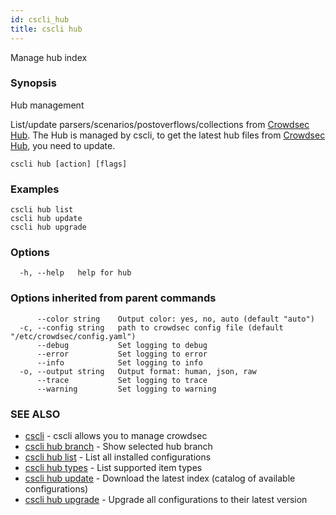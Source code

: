 ```yaml
---
id: cscli_hub
title: cscli hub
---
```

Manage hub index

### Synopsis

Hub management

List/update parsers/scenarios/postoverflows/collections from [Crowdsec Hub](https://hub.crowdsec.net).
The Hub is managed by cscli, to get the latest hub files from [Crowdsec Hub](https://hub.crowdsec.net), you need to update.

```
cscli hub [action] [flags]
```

### Examples

```
cscli hub list
cscli hub update
cscli hub upgrade
```

### Options

```
  -h, --help   help for hub
```

### Options inherited from parent commands

```
      --color string    Output color: yes, no, auto (default "auto")
  -c, --config string   path to crowdsec config file (default "/etc/crowdsec/config.yaml")
      --debug           Set logging to debug
      --error           Set logging to error
      --info            Set logging to info
  -o, --output string   Output format: human, json, raw
      --trace           Set logging to trace
      --warning         Set logging to warning
```

### SEE ALSO

* [cscli](/cscli/cscli.md)	 - cscli allows you to manage crowdsec
* [cscli hub branch](/cscli/cscli_hub_branch.md)	 - Show selected hub branch
* [cscli hub list](/cscli/cscli_hub_list.md)	 - List all installed configurations
* [cscli hub types](/cscli/cscli_hub_types.md)	 - List supported item types
* [cscli hub update](/cscli/cscli_hub_update.md)	 - Download the latest index (catalog of available configurations)
* [cscli hub upgrade](/cscli/cscli_hub_upgrade.md)	 - Upgrade all configurations to their latest version

